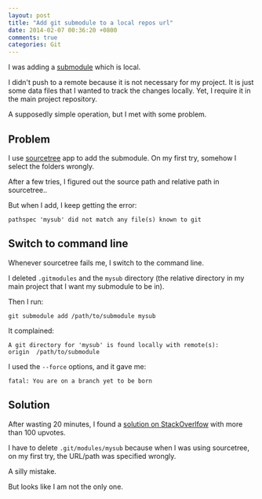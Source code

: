 ```yaml
---
layout: post
title: "Add git submodule to a local repos url"
date: 2014-02-07 00:36:20 +0800
comments: true
categories: Git
---
```


I was adding a [submodule](http://git-scm.com/docs/git-submodule) which is local.

I didn't push to a remote because it is not necessary for my project. It is just some data files that I wanted to track the changes locally. Yet, I require it in the main project repository.

A supposedly simple operation, but I met with some problem.

<!-- more -->

## Problem

I use [sourcetree](http://www.sourcetreeapp.com) app to add the submodule. On my first try, somehow I select the folders wrongly.

After a few tries, I figured out the source path and relative path in sourcetree..

But when I add, I keep getting the error:

    pathspec 'mysub' did not match any file(s) known to git


## Switch to command line

Whenever sourcetree fails me, I switch to the command line.

I deleted `.gitmodules` and the `mysub` directory (the relative directory in my main project that I want my submodule to be in).

Then I run:

    git submodule add /path/to/submodule mysub

It complained:

    A git directory for 'mysub' is found locally with remote(s):
    origin  /path/to/submodule

I used the `--force` options, and it gave me:

    fatal: You are on a branch yet to be born


## Solution

After wasting 20 minutes, I found a [solution on StackOverlfow](http://stackoverflow.com/a/12072517/242682) with more than 100 upvotes.

I have to delete `.git/modules/mysub` because when I was using sourcetree, on my first try, the URL/path was specified wrongly.

A silly mistake.

But looks like I am not the only one.
